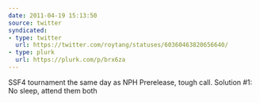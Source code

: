 ```yaml
---
date: 2011-04-19 15:13:50
source: twitter
syndicated:
- type: twitter
  url: https://twitter.com/roytang/statuses/60360463820656640/
- type: plurk
  url: https://plurk.com/p/brx6za
---
```


SSF4 tournament the same day as NPH Prerelease, tough call. Solution #1: No sleep, attend them both